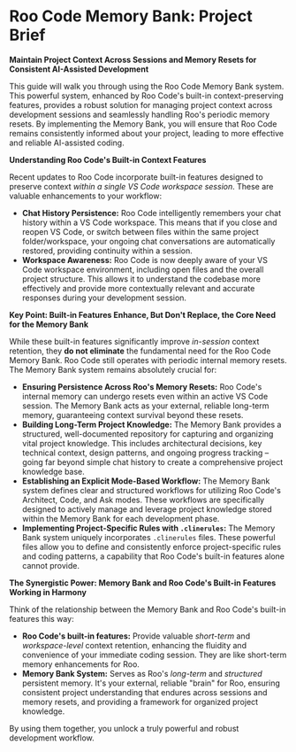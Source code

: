 # Roo Code Memory Bank: Project Brief

**Maintain Project Context Across Sessions and Memory Resets for Consistent AI-Assisted Development**

This guide will walk you through using the Roo Code Memory Bank system. This powerful system, enhanced by Roo Code's built-in context-preserving features, provides a robust solution for managing project context across development sessions and seamlessly handling Roo's periodic memory resets.  By implementing the Memory Bank, you will ensure that Roo Code remains consistently informed about your project, leading to more effective and reliable AI-assisted coding.

**Understanding Roo Code's Built-in Context Features**

Recent updates to Roo Code incorporate built-in features designed to preserve context *within a single VS Code workspace session*. These are valuable enhancements to your workflow:

*   **Chat History Persistence:** Roo Code intelligently remembers your chat history within a VS Code workspace.  This means that if you close and reopen VS Code, or switch between files within the same project folder/workspace, your ongoing chat conversations are automatically restored, providing continuity within a session.
*   **Workspace Awareness:** Roo Code is now deeply aware of your VS Code workspace environment, including open files and the overall project structure. This allows it to understand the codebase more effectively and provide more contextually relevant and accurate responses during your development session.

**Key Point: Built-in Features Enhance, But Don't Replace, the Core Need for the Memory Bank**

While these built-in features significantly improve *in-session* context retention, they **do not eliminate** the fundamental need for the Roo Code Memory Bank. Roo Code still operates with periodic internal memory resets.  The Memory Bank system remains absolutely crucial for:

*   **Ensuring Persistence Across Roo's Memory Resets:**  Roo Code's internal memory can undergo resets even within an active VS Code session. The Memory Bank acts as your external, reliable long-term memory, guaranteeing context survival beyond these resets.
*   **Building Long-Term Project Knowledge:** The Memory Bank provides a structured, well-documented repository for capturing and organizing vital project knowledge. This includes architectural decisions, key technical context, design patterns, and ongoing progress tracking – going far beyond simple chat history to create a comprehensive project knowledge base.
*   **Establishing an Explicit Mode-Based Workflow:** The Memory Bank system defines clear and structured workflows for utilizing Roo Code's Architect, Code, and Ask modes. These workflows are specifically designed to actively manage and leverage project knowledge stored within the Memory Bank for each development phase.
*   **Implementing Project-Specific Rules with `.clinerules`:** The Memory Bank system uniquely incorporates `.clinerules` files. These powerful files allow you to define and consistently enforce project-specific rules and coding patterns, a capability that Roo Code's built-in features alone cannot provide.

**The Synergistic Power: Memory Bank and Roo Code's Built-in Features Working in Harmony**

Think of the relationship between the Memory Bank and Roo Code's built-in features this way:

*   **Roo Code's built-in features:** Provide valuable *short-term* and *workspace-level* context retention, enhancing the fluidity and convenience of your immediate coding session. They are like short-term memory enhancements for Roo.
*   **Memory Bank System:** Serves as Roo's *long-term* and *structured* persistent memory. It's your external, reliable "brain" for Roo, ensuring consistent project understanding that endures across sessions and memory resets, and providing a framework for organized project knowledge.

By using them together, you unlock a truly powerful and robust development workflow.